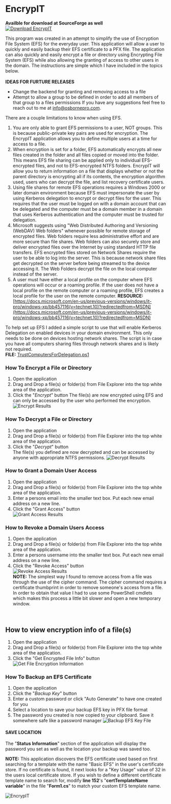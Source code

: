 # EncrypIT
__Availble for download at SourceForge as well__ <br>
[![Download EncrypIT](https://a.fsdn.com/con/app/sf-download-button)](https://sourceforge.net/projects/encrypit/files/latest/download)

This program was created in an attempt to simplify the use of Encryption File System (EFS) for the everyday user. This application will allow a user to quickly and easily backup their EFS certificate to a PFX file. The application can also quickly and easily encrypt a file or directory using Encrypting File System (EFS) while also allowing the granting of access to other users in the domain. The instructions are simple which I have included in the topics below. <br>
<br>
__IDEAS FOR FURTURE RELEASES__
- Change the backend for granting and removing access to a file
- Attempt to allow a group to be defined in order to add all members of that group to a files permissions
If you have any suggestions feel free to reach out to me at info@osbornepro.com.


There are a couple limitations to know when using EFS.
1. You are only able to grant EFS permissions to a user, NOT groups. This is because public-private key pairs are used for encryption. The EncrypIT application allows you to define multiple users at a time for access to a file.
2. When encryption is set for a folder, EFS automatically encrypts all new files created in the folder and all files copied or moved into the folder. This means EFS file sharing can be applied only to individual EFS-encrypted files, and not to EFS-encrypted NTFS folders. EncrypIT will allow you to return information on a file that displays whether or not the parent directory is encrypting all if its contents, the encryption algorithm used, users who can decrypt the file, and list recovery certificate users.
3. Using file shares for remote EFS operations requires a Windows 2000 or later domain environment because EFS must impersonate the user by using Kerberos delegation to encrypt or decrypt files for the user. This requires that the user must be logged on with a domain account that can be delegated and the computer must be a domain member in a domain that uses Kerberos authentication and the computer must be trusted for delegation.
4. Microsoft suggests using "Web Distributed Authoring and Versioning (WebDAV) Web folders" whenever possible for remote storage of encrypted files. Web folders require less administrative effort and are more secure than file shares. Web folders can also securely store and deliver encrypted files over the Internet by using standard HTTP file transfers. EFS encrypted files stored on Network Shares require the user to be able to log into the server. This is because network share files get decrypted on the server before being streamed to the device accessing it. The Web Folders decrypt the file on the local computer instead of the server.
5. A user must have either a local profile on the computer where EFS operations will occur or a roaming profile. If the user does not have a local profile on the remote computer or a roaming profile, EFS creates a local profile for the user on the remote computer.
__RESOURCE:__ [https://docs.microsoft.com/en-us/previous-versions/windows/it-pro/windows-xp/bb457116(v=technet.10)?redirectedfrom=MSDN](https://docs.microsoft.com/en-us/previous-versions/windows/it-pro/windows-xp/bb457116(v=technet.10)?redirectedfrom=MSDN)


To help set up EFS I added a simple script to use that will enable Kerberos Delegation on enabled devices in your domain environment. This only needs to be done on devices hosting network shares. The script is in case you have all computers sharing files through network shares and is likely not required.<br>
__FILE:__ [TrustComputersForDelegation.ps1](https://github.com/OsbornePro/EncrypIT/blob/main/TrustComputersForDelegation.ps1)

### How To Encrypt a File or Directory
1. Open the application
2. Drag and Drop a file(s) or folder(s) from File Explorer into the top white area of the application.
3. Click the "_Encrypt_" button
The file(s) are now encrypted using EFS and can only be accessed by the user who performed the encryption.
![Encrypt Results](https://raw.githubusercontent.com/OsbornePro/EncrypIT/main/EncrypIT/Encrypt.png)

### How To Decrypt a File or Directory
1. Open the application
2. Drag and Drop a file(s) or folder(s) from File Explorer into the top white area of the application.
3. Click the "_Decrypt_" button <br>
The file(s) you defined are now decrypted and can be accessed by anyone with appropriate NTFS permissions.
![Decrypt Results](https://raw.githubusercontent.com/OsbornePro/EncrypIT/main/EncrypIT/Decrypt.png)

### How to Grant a Domain User Access
1. Open the application
2. Drag and Drop a file(s) or folder(s) from File Explorer into the top white area of the application.
3. Enter a persons email into the smaller text box. Put each new email address on a new line.
4. Click the "Grant Access" button <br>
![Grant Access Results](https://raw.githubusercontent.com/OsbornePro/EncrypIT/main/EncrypIT/GrantAccess.png)

### How to Revoke a Domain Users Access
1. Open the application
2. Drag and Drop a file(s) or folder(s) from File Explorer into the top white area of the application.
3. Enter a persons username into the smaller text box. Put each new email address on a new line.
4. Click the "Revoke Access" button <br>
![Revoke Access Results](https://raw.githubusercontent.com/OsbornePro/EncrypIT/main/EncrypIT/RevokeAccess.png) <br>
__NOTE:__ The simplest way I found to remove access from a file was through the use of the cipher command. The cipher command requires a certificate thumbprint in order to remove someone's access from a file. In order to obtain that value I had to use some PowerShell cmdlets which makes this process a little bit slower and open a new temporary window. <br>
<br>

## How to view encryption info of a file(s)
1. Open the application
2. Drag and Drop a file(s) or folder(s) from File Explorer into the top white area of the application.
3. Click the "Get Encrypted File Info" button
![Get File Encryption Information](https://raw.githubusercontent.com/OsbornePro/EncrypIT/main/EncrypIT/GetInfo.png)

### How To Backup an EFS Certificate
1. Open the application
2. Click the "_Backup Key_" button
3. Enter a custom password or click "Auto Generate" to have one created for you
4. Select a location to save your backup EFS key in PFX file format
5. The password you created is now copied to your clipboard. Save it somewhere safe like a password manager
![Backup EFS Key File](https://raw.githubusercontent.com/OsbornePro/EncrypIT/main/EncrypIT/BackupKey.png)

#### SAVE LOCATION
The "__Status Information__" section of the application will display the password you set as well as the location your backup was saved too.

__NOTE:__ This application discovers the EFS certificate used based on first searching for a template with the name "Basic EFS" in the user's certificate store. If no certificate is found, it next looks for a "Key Usage" value of 32 in the users local certificate store. If you wish to define a different certificate template name to search for, modify __line 152__'s "__certTemplateName variable__" in the file "__Form1.cs__" to match your custom EFS template name. <br>

![EncrypIT](https://github.com/OsbornePro/EncrypIT/raw/main/EncrypIT/EncrypIT.png)
